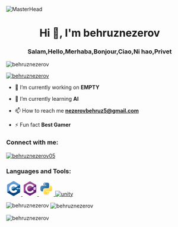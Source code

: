 ![MasterHead](https://gifdb.com/images/high/red-hacker-matrix-rxowhi05xduket6f.gif)
<h1 align="center">Hi 👋, I'm behruznezerov</h1>
<h3 align="center">Salam,Hello,Merhaba,Bonjour,Ciao,Ni hao,Privet</h3>

<p align="left"> <img src="https://komarev.com/ghpvc/?username=behruznezerov&label=Profile%20views&color=0e75b6&style=flat" alt="behruznezerov" /> </p>

<p align="left"> <a href="https://github.com/ryo-ma/github-profile-trophy"><img src="https://github-profile-trophy.vercel.app/?username=behruznezerov" alt="behruznezerov" /></a> </p>

- 🔭 I’m currently working on **EMPTY**

- 🌱 I’m currently learning **AI**

- 📫 How to reach me **nezerovbehruz5@gmail.com**

- ⚡ Fun fact **Best Gamer**

<h3 align="left">Connect with me:</h3>
<p align="left">
<a href="https://instagram.com/behruznezerov05" target="blank"><img align="center" src="https://raw.githubusercontent.com/rahuldkjain/github-profile-readme-generator/master/src/images/icons/Social/instagram.svg" alt="behruznezerov05" height="30" width="40" /></a>
</p>

<h3 align="left">Languages and Tools:</h3>
<p align="left"> <a href="https://www.w3schools.com/cpp/" target="_blank" rel="noreferrer"> <img src="https://raw.githubusercontent.com/devicons/devicon/master/icons/cplusplus/cplusplus-original.svg" alt="cplusplus" width="40" height="40"/> </a> <a href="https://www.w3schools.com/cs/" target="_blank" rel="noreferrer"> <img src="https://raw.githubusercontent.com/devicons/devicon/master/icons/csharp/csharp-original.svg" alt="csharp" width="40" height="40"/> </a> <a href="https://www.python.org" target="_blank" rel="noreferrer"> <img src="https://raw.githubusercontent.com/devicons/devicon/master/icons/python/python-original.svg" alt="python" width="40" height="40"/> </a> <a href="https://unity.com/" target="_blank" rel="noreferrer"> <img src="https://www.vectorlogo.zone/logos/unity3d/unity3d-icon.svg" alt="unity" width="40" height="40"/> </a> </p>

<p><img align="left" src="https://github-readme-stats.vercel.app/api/top-langs?username=behruznezerov&show_icons=true&locale=en&layout=compact" alt="behruznezerov" /></p>

<p>&nbsp;<img align="center" src="https://github-readme-stats.vercel.app/api?username=behruznezerov&show_icons=true&locale=en" alt="behruznezerov" /></p>

<p><img align="center" src="https://github-readme-streak-stats.herokuapp.com/?user=behruznezerov&" alt="behruznezerov" /></p>
